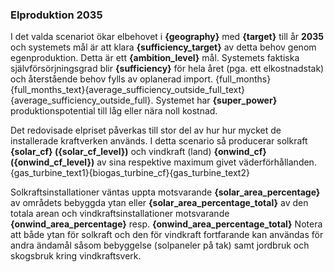 ### Elproduktion 2035

I det valda scenariot ökar elbehovet i **{geography}** med **{target}** till år **2035** och systemets mål är att klara **{sufficiency_target}** av detta behov genom egenproduktion. Detta är ett **{ambition_level}** mål. Systemets faktiska självförsörjningsgrad blir **{sufficiency}** för hela året (pga. ett elkostnadstak) och återstående behov fylls av oplanerad import. {full_months}{full_months_text}{average_sufficiency_outside_full_text}{average_sufficiency_outside_full}. Systemet har **{super_power}** produktionspotential till låg eller nära noll kostnad.

Det redovisade elpriset påverkas till stor del av hur hur mycket de installerade kraftverken används. I detta scenario så producerar solkraft **{solar_cf} ({solar_cf_level})** och vindkraft (land) **{onwind_cf} ({onwind_cf_level})** av sina respektive maximum givet väderförhållanden.{gas_turbine_text1}{biogas_turbine_cf}{gas_turbine_text2}

Solkraftsinstallationer väntas uppta motsvarande **{solar_area_percentage}** av områdets bebyggda ytan eller **{solar_area_percentage_total}** av den totala arean och vindkraftsinstallationer motsvarande **{onwind_area_percentage}** resp. **{onwind_area_percentage_total}** Notera att både ytan för solkraft och den för vindkraft fortfarande kan användas för andra ändamål såsom bebyggelse (solpaneler på tak) samt jordbruk och skogsbruk kring vindkraftsverk.